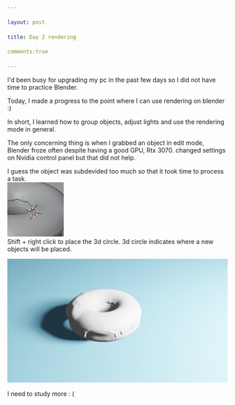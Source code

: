 ```yaml
---

layout: post 

title: Day 2 rendering 

comments:true

---
```




I'd been busy for upgrading my pc in the past few days so I did not have time to practice Blender.  

Today, I made a progress to the point where I can use rendering on blender :)    

In short, I learned how to group objects, adjust lights and use the rendering mode in general.  

The only concerning thing is when I grabbed an object in edit mode, Blender froze often despite having a good GPU, Rtx 3070.   changed settings on Nvidia control panel but that did not help.  

I guess the object was subdevided too much so that it took time to process a task.      
![3dcircle](/images/3dcircle.png)  
Shift + right click to place the 3d circle. 3d circle indicates where a new objects will be placed.  

  
![rendered_donut](/images/donut.png)  


  

I need to study more  : (

